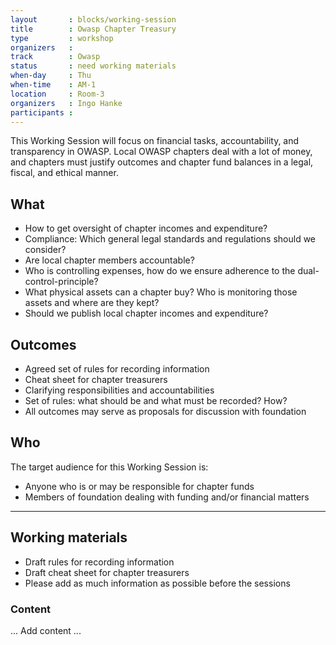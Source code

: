```yaml
---
layout       : blocks/working-session
title        : Owasp Chapter Treasury
type         : workshop
organizers   :
track        : Owasp
status       : need working materials
when-day     : Thu
when-time    : AM-1
location     : Room-3
organizers   : Ingo Hanke
participants :
---
```


This Working Session will focus on financial tasks, accountability, and transparency in OWASP. Local OWASP chapters deal with a lot of money, and chapters must justify outcomes and chapter fund balances in a legal, fiscal, and ethical manner.

## What

- How to get oversight of chapter incomes and expenditure?
- Compliance: Which general legal standards and regulations should we consider?
- Are local chapter members accountable?
- Who is controlling expenses, how do we ensure adherence to the dual-control-principle?
- What physical assets can a chapter buy? Who is monitoring those assets and where are they kept?
- Should we publish local chapter incomes and expenditure?

## Outcomes

- Agreed set of rules for recording information
- Cheat sheet for chapter treasurers
- Clarifying responsibilities and accountabilities
- Set of rules: what should be and what must be recorded? How?
- All outcomes may serve as proposals for discussion with foundation

## Who

The target audience for this Working Session is:

- Anyone who is or may be responsible for chapter funds
- Members of foundation dealing with funding and/or financial matters

--- 

## Working materials

- Draft rules for recording information
- Draft cheat sheet for chapter treasurers
- Please add as much information as possible before the sessions

### Content

... Add content ...
